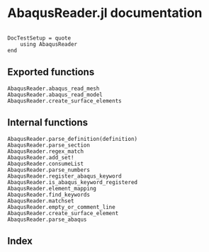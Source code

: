 # AbaqusReader.jl documentation

```@contents
```

```@meta
DocTestSetup = quote
    using AbaqusReader
end
```

## Exported functions

```@docs
AbaqusReader.abaqus_read_mesh
AbaqusReader.abaqus_read_model
AbaqusReader.create_surface_elements
```

## Internal functions

```@docs
AbaqusReader.parse_definition(definition)
AbaqusReader.parse_section
AbaqusReader.regex_match
AbaqusReader.add_set!
AbaqusReader.consumeList
AbaqusReader.parse_numbers
AbaqusReader.register_abaqus_keyword
AbaqusReader.is_abaqus_keyword_registered
AbaqusReader.element_mapping
AbaqusReader.find_keywords
AbaqusReader.matchset
AbaqusReader.empty_or_comment_line
AbaqusReader.create_surface_element
AbaqusReader.parse_abaqus
```

## Index

```@index
```
